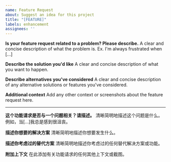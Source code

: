 ```yaml
---
name: Feature Request
about: Suggest an idea for this project
title: "[FEATURE]"
labels: enhancement
assignees: ''
---
```


**Is your feature request related to a problem? Please describe.**
A clear and concise description of what the problem is. Ex. I'm always frustrated when [...]

**Describe the solution you'd like**
A clear and concise description of what you want to happen.

**Describe alternatives you've considered**
A clear and concise description of any alternative solutions or features you've considered.

**Additional context**
Add any other context or screenshots about the feature request here.

---

**这个功能请求是否与一个问题相关？请描述。**
清晰简明地描述这个问题是什么。例如，当[...]我总是感到很沮丧。

**描述你想要的解决方案**
清晰简明地描述你想要发生什么。

**描述你考虑过的替代方案**
清晰简明地描述你考虑过的任何替代解决方案或功能。

**附加上下文**
在此添加有关功能请求的任何其他上下文或截图。
